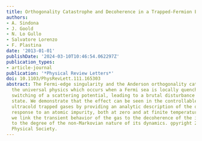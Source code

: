 ```yaml
---
title: Orthogonality Catastrophe and Decoherence in a Trapped-Fermion Environment
authors:
- A. Sindona
- J. Goold
- N. Lo Gullo
- Salvatore Lorenzo
- F. Plastina
date: '2013-01-01'
publishDate: '2024-03-10T10:46:54.062297Z'
publication_types:
- article-journal
publication: '*Physical Review Letters*'
doi: 10.1103/PhysRevLett.111.165303
abstract: The Fermi-edge singularity and the Anderson orthogonality catastrophe describe
  the universal physics which occurs when a Fermi sea is locally quenched by the sudden
  switching of a scattering potential, leading to a brutal disturbance of its ground
  state. We demonstrate that the effect can be seen in the controllable domain of
  ultracold trapped gases by providing an analytic description of the out-of-equilibrium
  response to an atomic impurity, both at zero and at finite temperature. Furthermore,
  we link the transient behavior of the gas to the decoherence of the impurity, and
  to the degree of the non-Markovian nature of its dynamics. o̧pyright 2013 American
  Physical Society.
---
```

